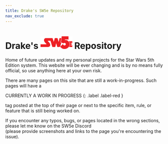 ```yaml
---
title: Drake's SW5e Repository
nav_exclude: true
---
```


# Drake's <img src='Images/sw5e-logo.png' style= 'float:; width:100px;'> Repository

Home of future updates and my personal projects for the Star Wars 5th Edition system. This website will be ever changing and is by no means fully official, so use anything here at your own risk.

There are many pages on this site that are still a work-in-progress. Such pages will have a 

CURRENTLY A WORK IN PROGRESS 
{: .label .label-red } 

tag posted at the top of their page or next to the specific item, rule, or feature that is still being worked on.

If you encounter any typos, bugs, or pages located in the wrong sections, please let me know on the SW5e Discord <br>(please provide screenshots and links to the page you're encountering the issue).